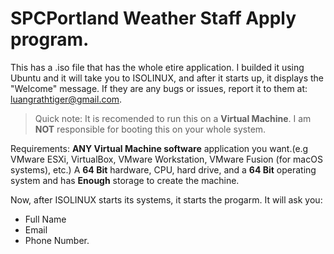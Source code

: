 # SPCPortland Weather Staff Apply program.

This has a .iso file that has the whole etire application. I builded it using Ubuntu and it will take you to ISOLINUX, and after it starts up, it displays the "Welcome" message. If they are any bugs or issues, report it to them at: luangrathtiger@gmail.com. 

> Quick note:  It is recomended to run this on a **Virtual Machine**. I am **NOT** responsible for booting this on your whole system.

Requirements:
**ANY Virtual Machine software** application you want.(e.g VMware ESXi, VirtualBox, VMware Workstation, VMware Fusion (for macOS systems), etc.)
A **64 Bit** hardware, CPU, hard drive, and a **64 Bit** operating system
and has **Enough** storage to create the machine.


Now, after ISOLINUX starts its systems, it starts the progarm. It will ask you:

- Full Name
- Email
- Phone Number.



